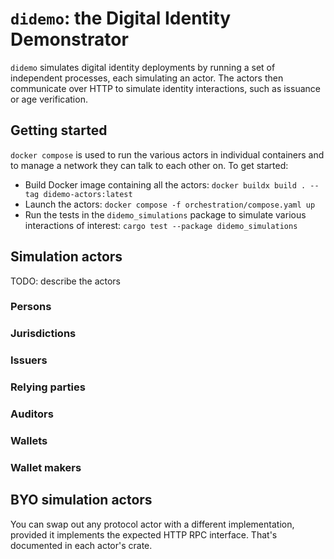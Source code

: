# `didemo`: the Digital Identity Demonstrator

`didemo` simulates digital identity deployments by running a set of independent processes, each
simulating an actor. The actors then communicate over HTTP to simulate identity interactions, such
as issuance or age verification.

## Getting started

`docker compose` is used to run the various actors in individual containers and to manage a network
they can talk to each other on. To get started:

- Build Docker image containing all the actors: `docker buildx build . --tag didemo-actors:latest`
- Launch the actors: `docker compose -f orchestration/compose.yaml up`
- Run the tests in the `didemo_simulations` package to simulate various interactions of interest:
  `cargo test --package didemo_simulations`

## Simulation actors

TODO: describe the actors

### Persons

### Jurisdictions

### Issuers

### Relying parties

### Auditors

### Wallets

### Wallet makers

## BYO simulation actors

You can swap out any protocol actor with a different implementation, provided it implements the
expected HTTP RPC interface. That's documented in each actor's crate.
